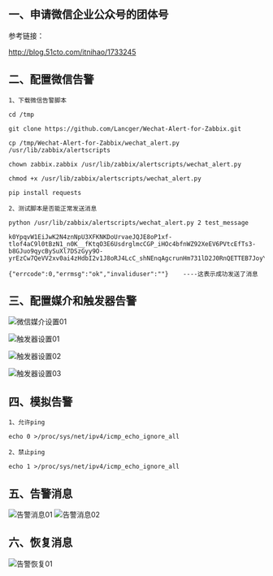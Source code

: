 ## 一、申请微信企业公众号的团体号

参考链接：

http://blog.51cto.com/itnihao/1733245

## 二、配置微信告警
```
1、下载微信告警脚本

cd /tmp

git clone https://github.com/Lancger/Wechat-Alert-for-Zabbix.git

cp /tmp/Wechat-Alert-for-Zabbix/wechat_alert.py /usr/lib/zabbix/alertscripts

chown zabbix.zabbix /usr/lib/zabbix/alertscripts/wechat_alert.py

chmod +x /usr/lib/zabbix/alertscripts/wechat_alert.py

pip install requests

2、测试脚本是否能正常发送消息

python /usr/lib/zabbix/alertscripts/wechat_alert.py 2 test_message

k0YpqvW1EiJwK2N4znNpU3XFKNKDoUrvaeJQJE8oP1xf-tlof4aC9l0tBzN1_n0K__fKtqO3E6UsdrglmcCGP_iHOc4bfnWZ92XeEV6PVtcEfTs3-b8GJuo9qycBySuXl7DSzGyy9O-yrEzCw7QeVV2xv0ai4zHdbI2v1J8oRJ4LcC_shNEnqAgcrunHm731lD2J0RnQETTEB7JoyYkaeg

{"errcode":0,"errmsg":"ok","invaliduser":""}    ----这表示成功发送了消息

```

## 三、配置媒介和触发器告警

  ![微信媒介设置01](https://github.com/Lancger/opslinux/blob/master/images/zabbix-media.png)

  ![触发器设置01](https://github.com/Lancger/opslinux/blob/master/images/zabbix-triger-action01.png)

  ![触发器设置02](https://github.com/Lancger/opslinux/blob/master/images/zabbix-triger-action02.png)

  ![触发器设置03](https://github.com/Lancger/opslinux/blob/master/images/zabbix-triger-action03.png)


## 四、模拟告警
```
1、允许ping

echo 0 >/proc/sys/net/ipv4/icmp_echo_ignore_all

2、禁止ping

echo 1 >/proc/sys/net/ipv4/icmp_echo_ignore_all

```
## 五、告警消息

  ![告警消息01](https://github.com/Lancger/opslinux/blob/master/images/zabbix-problem01.png)
  ![告警消息02](https://github.com/Lancger/opslinux/blob/master/images/zabbix-problem02.png)


## 六、恢复消息

  ![告警恢复01](https://github.com/Lancger/opslinux/blob/master/images/zabbix-problem-reslove.png)
